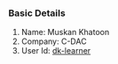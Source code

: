 ### Basic Details
1. Name: Muskan Khatoon
1. Company: C-DAC
1. User Id: [dk-learner](https://github.com/dk-learner)